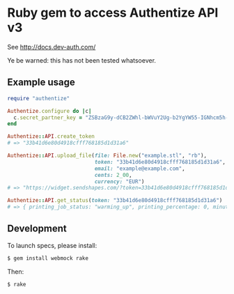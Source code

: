 Ruby gem to access Authentize API v3
====================================

See http://docs.dev-auth.com/

Ye be warned: this has not been tested whatsoever.

Example usage
-------------

```rb
require "authentize"

Authentize.configure do |c|
  c.secret_partner_key = "ZSBzaG9y-dCB2ZWhl-bWVuY2Ug-b2YgYW55-IGNhcm5h-bCB=="
end

Authentize::API.create_token
# => "33b41d6e80d4918cfff768185d1d31a6"

Authentize::API.upload_file(file: File.new("example.stl", "rb"),
                            token: "33b41d6e80d4918cfff768185d1d31a6",
                            email: "example@example.com",
                            cents: 2_00,
                            currency: "EUR")
# => "https://widget.sendshapes.com/?token=33b41d6e80d4918cfff768185d1d31a6"

Authentize::API.get_status(token: "33b41d6e80d4918cfff768185d1d31a6")
# => { printing_job_status: "warming_up", printing_percentage: 0, minutes_left: 21, message: "" }
```

Development
-----------

To launch specs, please install:

```sh
$ gem install webmock rake
```

Then:

```sh
$ rake
```
